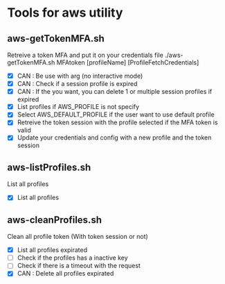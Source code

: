 # Tools for aws utility

## aws-getTokenMFA.sh
Retreive a token MFA and put it on your credentials file
./aws-getTokenMFA.sh MFAtoken [profileName] [ProfileFetchCredentials] 
- [X] CAN : Be use with arg (no interactive mode)
- [X] CAN : Check if a session profile is expired
- [X] CAN : If the you want, you can delete 1 or multiple session profiles if expired
- [X] List profiles if AWS_PROFILE is not specify
- [X] Select AWS_DEFAULT_PROFILE if the user want to use default profile
- [X] Retreive the token session with the profile selected if the MFA token is valid
- [X] Update your credentials and config with a new profile and the token session

## aws-listProfiles.sh
List all profiles
- [X] List all profiles

## aws-cleanProfiles.sh
Clean all profile token (With token session or not)
- [X] List all profiles expirated
- [ ] Check if the profiles has a inactive key
- [ ] Check if there is a timeout with the request
- [X] CAN : Delete all profiles expirated
